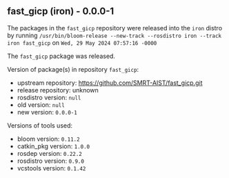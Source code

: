 ## fast_gicp (iron) - 0.0.0-1

The packages in the `fast_gicp` repository were released into the `iron` distro by running `/usr/bin/bloom-release --new-track --rosdistro iron --track iron fast_gicp` on `Wed, 29 May 2024 07:57:16 -0000`

The `fast_gicp` package was released.

Version of package(s) in repository `fast_gicp`:

- upstream repository: https://github.com/SMRT-AIST/fast_gicp.git
- release repository: unknown
- rosdistro version: `null`
- old version: `null`
- new version: `0.0.0-1`

Versions of tools used:

- bloom version: `0.11.2`
- catkin_pkg version: `1.0.0`
- rosdep version: `0.22.2`
- rosdistro version: `0.9.0`
- vcstools version: `0.1.42`


